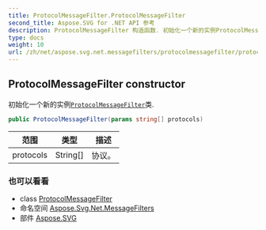 ```yaml
---
title: ProtocolMessageFilter.ProtocolMessageFilter
second_title: Aspose.SVG for .NET API 参考
description: ProtocolMessageFilter 构造函数. 初始化一个新的实例ProtocolMessageFilter类.
type: docs
weight: 10
url: /zh/net/aspose.svg.net.messagefilters/protocolmessagefilter/protocolmessagefilter/
---
```

## ProtocolMessageFilter constructor

初始化一个新的实例[`ProtocolMessageFilter`](../)类.

```csharp
public ProtocolMessageFilter(params string[] protocols)
```

| 范围 | 类型 | 描述 |
| --- | --- | --- |
| protocols | String[] | 协议。 |

### 也可以看看

* class [ProtocolMessageFilter](../)
* 命名空间 [Aspose.Svg.Net.MessageFilters](../../protocolmessagefilter/)
* 部件 [Aspose.SVG](../../../)


